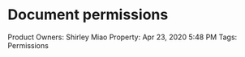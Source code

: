 # Document permissions

Product Owners: Shirley Miao
Property: Apr 23, 2020 5:48 PM
Tags: Permissions
